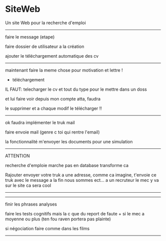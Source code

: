 # SiteWeb

Un site Web pour la recherche d'emploi


--------------------------------------------------

faire le message (etape)


faire dossier de utilisateur a la création

ajouter le téléchargement automatique des cv



--------------------------------------------------

maintenant faire la meme chose pour motivation et lettre !

+ téléchargement

IL FAUT: telecharger le cv et tout du type pour le mettre dans un doss

et lui faire voir depuis mon compte atta, faudra

le supprimer et a chaque modif le télécharger !!

-----------------------------------------------------


ok faudra implémenter le truk mail

faire envoie mail (genre c toi qui rentre l'email)

la fonctionnalité m'envoyer les documents pour une simulation


--------------------------------------------------

ATTENTION 

recherche d'emploie marche pas en database transforme ca

Rajouter envoyer votre truk a une adresse, comme ca imagine, t'envoie ce truk avec le message a la fin nous sommes ect...
a un recruteur le mec y va sur le site ca sera cool

-------------------------------------------------



-------------------------------------------------------------------------------------------------------------------------------

finir les phrases analyses

faire les tests cognitifs mais la c que du report de faute + si le mec a moyenne ou plus (ten fou raven portera pas plainte)

si négociation faire comme dans les films

-------------------------------------------------------------------------------------------------------------------------------




